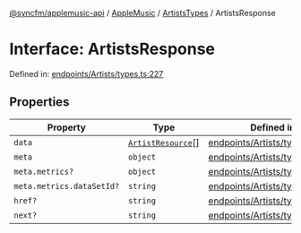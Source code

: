[@syncfm/applemusic-api](../../../../../../globals.md) / [AppleMusic](../../../index.md) / [ArtistsTypes](../index.md) / ArtistsResponse

# Interface: ArtistsResponse

Defined in: [endpoints/Artists/types.ts:227](https://github.com/sync-fm/applemusic-api/blob/9471caba6a6b5bc92263ffc6e5d9c04672ec1f7f/src/endpoints/Artists/types.ts#L227)

## Properties

| Property | Type | Defined in |
| ------ | ------ | ------ |
| <a id="data"></a> `data` | [`ArtistResource`](../type-aliases/ArtistResource.md)[] | [endpoints/Artists/types.ts:228](https://github.com/sync-fm/applemusic-api/blob/9471caba6a6b5bc92263ffc6e5d9c04672ec1f7f/src/endpoints/Artists/types.ts#L228) |
| <a id="meta"></a> `meta` | `object` | [endpoints/Artists/types.ts:229](https://github.com/sync-fm/applemusic-api/blob/9471caba6a6b5bc92263ffc6e5d9c04672ec1f7f/src/endpoints/Artists/types.ts#L229) |
| `meta.metrics?` | `object` | [endpoints/Artists/types.ts:230](https://github.com/sync-fm/applemusic-api/blob/9471caba6a6b5bc92263ffc6e5d9c04672ec1f7f/src/endpoints/Artists/types.ts#L230) |
| `meta.metrics.dataSetId?` | `string` | [endpoints/Artists/types.ts:231](https://github.com/sync-fm/applemusic-api/blob/9471caba6a6b5bc92263ffc6e5d9c04672ec1f7f/src/endpoints/Artists/types.ts#L231) |
| <a id="href"></a> `href?` | `string` | [endpoints/Artists/types.ts:235](https://github.com/sync-fm/applemusic-api/blob/9471caba6a6b5bc92263ffc6e5d9c04672ec1f7f/src/endpoints/Artists/types.ts#L235) |
| <a id="next"></a> `next?` | `string` | [endpoints/Artists/types.ts:236](https://github.com/sync-fm/applemusic-api/blob/9471caba6a6b5bc92263ffc6e5d9c04672ec1f7f/src/endpoints/Artists/types.ts#L236) |
